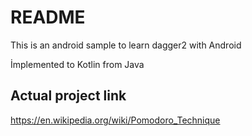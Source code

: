 

# README

This is an android sample to learn dagger2 with Android

İmplemented to Kotlin from Java

## Actual project link

<a href="https://github.com/mitchtabian/Dagger-Examples">https://en.wikipedia.org/wiki/Pomodoro_Technique</a>
